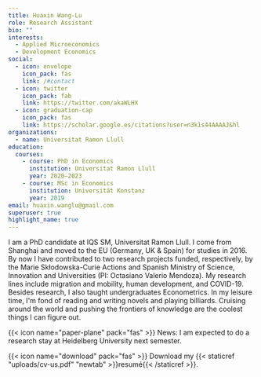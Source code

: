 ```yaml
---
title: Huaxin Wang-Lu
role: Research Assistant
bio: ""
interests:
  - Applied Microeconomics
  - Development Economics
social:
  - icon: envelope
    icon_pack: fas
    link: /#contact
  - icon: twitter
    icon_pack: fab
    link: https://twitter.com/akaWLHX
  - icon: graduation-cap
    icon_pack: fas
    link: https://scholar.google.es/citations?user=n3k1s44AAAAJ&hl
organizations:
  - name: Universitat Ramon Llull
education:
  courses:
    - course: PhD in Economics
      institution: Universitat Ramon Llull
      year: 2020—2023
    - course: MSc in Economics
      institution: Universität Konstanz
      year: 2019
email: huaxin.wanglu@gmail.com
superuser: true
highlight_name: true
---
```

I am a PhD candidate at IQS SM, Universitat Ramon Llull. I come from Shanghai and moved to the EU (Germany, UK & Spain) for studies in 2016. By now I have contributed to two research projects funded, respectively, by the Marie Skłodowska-Curie Actions and Spanish Ministry of Science, Innovation and Universities (PI: Octasiano Valerio Mendoza). My research lines include migration and mobility, human development, and COVID-19. Besides research, I also taught undergraduates Econometrics. In my leisure time, I'm fond of reading and writing novels and playing billiards. Cruising around the world and pushing the frontiers of knowledge are the coolest things I can figure out.

{{< icon name="paper-plane" pack="fas" >}} News: I am expected to do a research stay at Heidelberg University next semester.

{{< icon name="download" pack="fas" >}} Download my {{< staticref "uploads/cv-us.pdf" "newtab" >}}resumé{{< /staticref >}}.
